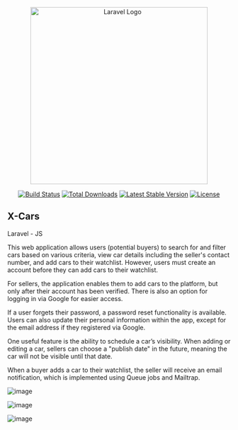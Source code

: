 <p align="center"><a href="https://laravel.com" target="_blank"><img src="https://raw.githubusercontent.com/laravel/art/master/logo-lockup/5%20SVG/2%20CMYK/1%20Full%20Color/laravel-logolockup-cmyk-red.svg" width="400" alt="Laravel Logo"></a></p>

<p align="center">
<a href="https://github.com/laravel/framework/actions"><img src="https://github.com/laravel/framework/workflows/tests/badge.svg" alt="Build Status"></a>
<a href="https://packagist.org/packages/laravel/framework"><img src="https://img.shields.io/packagist/dt/laravel/framework" alt="Total Downloads"></a>
<a href="https://packagist.org/packages/laravel/framework"><img src="https://img.shields.io/packagist/v/laravel/framework" alt="Latest Stable Version"></a>
<a href="https://packagist.org/packages/laravel/framework"><img src="https://img.shields.io/packagist/l/laravel/framework" alt="License"></a>
</p>

## X-Cars

Laravel - JS

This web application allows users (potential buyers) to search for and filter cars based on various criteria, view car details including the seller's contact number, and add cars to their watchlist. However, users must create an account before they can add cars to their watchlist.

For sellers, the application enables them to add cars to the platform, but only after their account has been verified. There is also an option for logging in via Google for easier access.

If a user forgets their password, a password reset functionality is available. Users can also update their personal information within the app, except for the email address if they registered via Google.

One useful feature is the ability to schedule a car’s visibility. When adding or editing a car, sellers can choose a "publish date" in the future, meaning the car will not be visible until that date.

When a buyer adds a car to their watchlist, the seller will receive an email notification, which is implemented using Queue jobs and Mailtrap.


![image](https://github.com/user-attachments/assets/b86b4cee-e8aa-4d70-a75f-ba7effebcacd)

![image](https://github.com/user-attachments/assets/d71b82f6-c106-462a-89ed-879eb7885b0b)

![image](https://github.com/user-attachments/assets/631655ef-dd4c-427f-b4ed-597f810de865)
